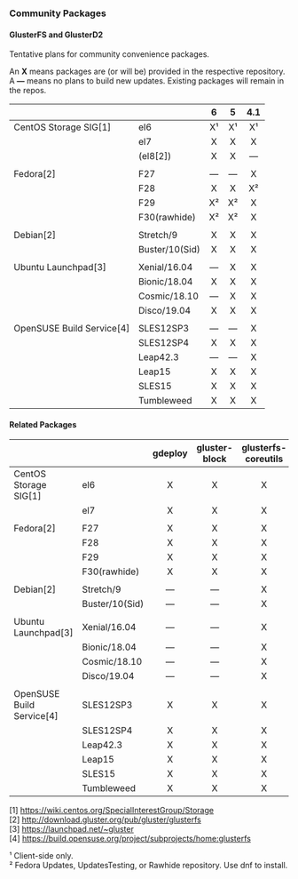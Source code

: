 ### Community Packages

#### GlusterFS and GlusterD2

Tentative plans for community convenience packages.

An **X** means packages are (or will be) provided in the respective repository.  
A **—** means no plans to build new updates. Existing packages will remain in the repos.  

|              |              |     6     |     5     |    4.1    |
|--------------|--------------|:---------:|:---------:|:---------:|
|CentOS Storage SIG[1]|el6          |     X¹     |     X¹    |     X¹    |
|              |el7           |     X     |     X     |     X     |
|              |(el8[2])      |     X     |     X     |     —     |
|              |              |           |           |           |
|Fedora[2]     |F27           |     —     |     —     |     X     |
|              |F28           |     X     |     X     |     X²    |
|              |F29           |     X²    |     X²    |     X     |
|              |F30(rawhide)  |     X²    |     X²    |     X     |
|              |              |           |           |           |
|Debian[2]     |Stretch/9     |     X     |     X     |     X     |
|              |Buster/10(Sid)|     X     |     X     |     X     |
|              |              |           |           |           |
|Ubuntu Launchpad[3]|Xenial/16.04  |     —     |     X     |     X     |
|              |Bionic/18.04  |     X     |     X     |     X     |
|              |Cosmic/18.10  |     —     |     X     |     X     |
|              |Disco/19.04   |     X     |     X     |     X     |
|              |              |           |           |           |
|OpenSUSE Build Service[4]|SLES12SP3  |     —     |     —     |     X     |
|              |SLES12SP4     |     X     |     X     |     X     |
|              |Leap42.3      |     —     |     —     |     X     |
|              |Leap15        |     X     |     X     |     X     |
|              |SLES15        |     X     |     X     |     X     |
|              |Tumbleweed    |     X     |     X     |     X     |


#### Related Packages

|              |              | gdeploy | gluster-block | glusterfs-coreutils | nfs-ganesha | storhaug | Samba |
|--------------|--------------|:-------:|:--------:|:----------:|:-----------:|:--------:|:-----:|
|CentOS Storage SIG[1]|el6           |    X    |     X    |     X      |      X      |     X    |   ?   |
|              |el7           |    X    |     X    |     X      |      X      |     X    |   ?   |
|              |              |         |          |            |             |          |       |
|Fedora[2]     |F27           |    X    |     X    |     X      |      X      |     X    |   ?   |
|              |F28           |    X    |     X    |     X      |      X      |     X    |   ?   |
|              |F29           |    X    |     X    |     X      |      X      |     X    |   ?   |
|              |F30(rawhide)  |    X    |     X    |     X      |      X      |     X    |   ?   |
|              |              |         |          |            |             |          |       |
|Debian[2]     |Stretch/9     |    —    |     —    |     X      |      X      |     X    |   ?   |
|              |Buster/10(Sid)|    —    |     —    |     X      |      X      |     X    |   ?   |
|              |              |         |          |            |             |          |       |
|Ubuntu Launchpad[3]|Xenial/16.04  |    —    |     —    |     X      |      X      |     X    |   ?   |
|              |Bionic/18.04  |    —    |     —    |     X      |      X      |     X    |   ?   |
|              |Cosmic/18.10  |    —    |     —    |     X      |      X      |     X    |   ?   |
|              |Disco/19.04   |    —    |     —    |     X      |      X      |     X    |   ?   |
|              |              |         |          |            |             |          |       |
|OpenSUSE Build Service[4]|SLES12SP3     |    X     |     X    |     X       |      X      |     X    |   ?   |
|              |SLES12SP4     |    X    |     X    |     X      |      X      |     X    |   ?   |
|              |Leap42.3      |    X    |     X    |     X      |      X      |     X    |   ?   |
|              |Leap15        |    X    |     X    |     X      |      X      |     X    |   ?   |
|              |SLES15        |    X    |     X    |     X      |      X      |     X    |   ?   |
|              |Tumbleweed    |    X    |     X    |     X      |      X      |     X    |   ?   |



[1] <https://wiki.centos.org/SpecialInterestGroup/Storage>  
[2] <http://download.gluster.org/pub/gluster/glusterfs>  
[3] <https://launchpad.net/~gluster>  
[4] <https://build.opensuse.org/project/subprojects/home:glusterfs>  

¹ Client-side only.  
² Fedora Updates, UpdatesTesting, or Rawhide repository. Use dnf to install.  
